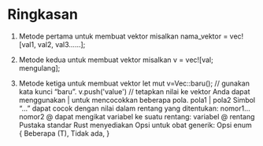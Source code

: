 # Ringkasan

1. Metode pertama untuk membuat vektor
   misalkan nama_vektor = vec! [val1, val2, val3……];

2. Metode kedua untuk membuat vektor
   misalkan v = vec![val; mengulang];

3. Metode ketiga untuk membuat vektor
   let mut v=Vec::baru(); // gunakan kata kunci “baru”.
   v.push('value') // tetapkan nilai ke vektor
   Anda dapat menggunakan | untuk mencocokkan beberapa pola.
   pola1 | pola2
   Simbol “…” dapat cocok dengan nilai dalam rentang yang ditentukan:
   nomor1… nomor2
   @ dapat mengikat variabel ke suatu rentang:
   variabel @ rentang
   Pustaka standar Rust menyediakan Opsi untuk obat generik:
   Opsi enum<T> {
   Beberapa (T),
   Tidak ada,
   }
